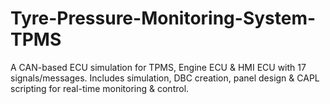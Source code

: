 # Tyre-Pressure-Monitoring-System-TPMS
A CAN-based ECU simulation for TPMS, Engine ECU &amp; HMI ECU with 17 signals/messages. Includes simulation, DBC creation, panel design &amp; CAPL scripting for real-time monitoring &amp; control.
